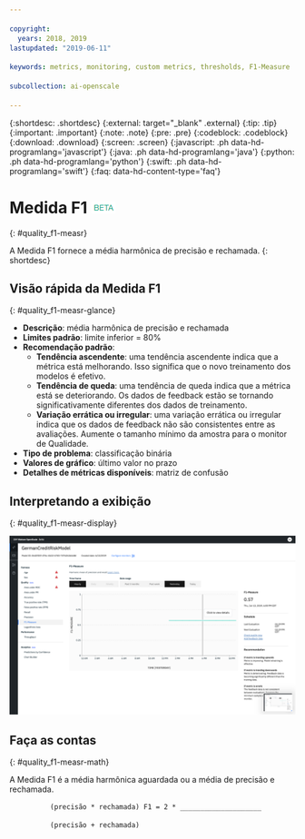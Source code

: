 ```yaml
---

copyright:
  years: 2018, 2019
lastupdated: "2019-06-11"

keywords: metrics, monitoring, custom metrics, thresholds, F1-Measure

subcollection: ai-openscale

---
```


{:shortdesc: .shortdesc}
{:external: target="_blank" .external}
{:tip: .tip}
{:important: .important}
{:note: .note}
{:pre: .pre}
{:codeblock: .codeblock}
{:download: .download}
{:screen: .screen}
{:javascript: .ph data-hd-programlang='javascript'}
{:java: .ph data-hd-programlang='java'}
{:python: .ph data-hd-programlang='python'}
{:swift: .ph data-hd-programlang='swift'}
{:faq: data-hd-content-type='faq'}

# Medida F1 ![tag beta](images/beta.png)
{: #quality_f1-measr}

A Medida F1 fornece a média harmônica de precisão e rechamada.
{: shortdesc}

## Visão rápida da Medida F1
{: #quality_f1-measr-glance}

- **Descrição**: média harmônica de precisão e rechamada
- **Limites padrão**: limite inferior = 80%
- **Recomendação padrão**:
   - **Tendência ascendente**: uma tendência ascendente indica que a métrica está melhorando. Isso significa que o novo treinamento dos modelos é efetivo.
   - **Tendência de queda**: uma tendência de queda indica que a métrica
está se deteriorando. Os dados de feedback estão se tornando significativamente diferentes dos dados de treinamento.
   - **Variação errática ou irregular**: uma variação errática ou irregular
indica que os dados de feedback não são consistentes entre as avaliações. Aumente o tamanho mínimo da
amostra para o monitor de Qualidade.
- **Tipo de problema**: classificação binária
- **Valores de gráfico**: último valor no prazo
- **Detalhes de métricas disponíveis**: matriz de confusão

## Interpretando a exibição
{: #quality_f1-measr-display}

![o gráfico de Medida F1 é exibido.](images/quality-f1-meas.png)

## Faça as contas
{: #quality_f1-measr-math}

A Medida F1 é a média harmônica aguardada ou a média de precisão e rechamada.

```
          (precisão * rechamada) F1 = 2 * ____________________

          (precisão + rechamada)
```
